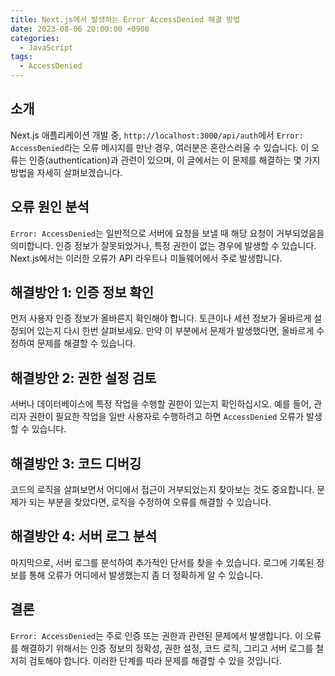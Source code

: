 ```yaml
---
title: Next.js에서 발생하는 Error AccessDenied 해결 방법
date: 2023-08-06 20:00:00 +0900
categories:
  - JavaScript
tags:
  - AccessDenied
---
```


## 소개

Next.js 애플리케이션 개발 중, `http://localhost:3000/api/auth`에서 `Error: AccessDenied`라는 오류 메시지를 만난 경우, 여러분은 혼란스러울 수 있습니다. 이 오류는 인증(authentication)과 관련이 있으며, 이 글에서는 이 문제를 해결하는 몇 가지 방법을 자세히 살펴보겠습니다.

## 오류 원인 분석

`Error: AccessDenied`는 일반적으로 서버에 요청을 보낼 때 해당 요청이 거부되었음을 의미합니다. 인증 정보가 잘못되었거나, 특정 권한이 없는 경우에 발생할 수 있습니다. Next.js에서는 이러한 오류가 API 라우트나 미들웨어에서 주로 발생합니다.

## 해결방안 1: 인증 정보 확인

먼저 사용자 인증 정보가 올바른지 확인해야 합니다. 토큰이나 세션 정보가 올바르게 설정되어 있는지 다시 한번 살펴보세요. 만약 이 부분에서 문제가 발생했다면, 올바르게 수정하여 문제를 해결할 수 있습니다.

## 해결방안 2: 권한 설정 검토

서버나 데이터베이스에 특정 작업을 수행할 권한이 있는지 확인하십시오. 예를 들어, 관리자 권한이 필요한 작업을 일반 사용자로 수행하려고 하면 `AccessDenied` 오류가 발생할 수 있습니다.

## 해결방안 3: 코드 디버깅

코드의 로직을 살펴보면서 어디에서 접근이 거부되었는지 찾아보는 것도 중요합니다. 문제가 되는 부분을 찾았다면, 로직을 수정하여 오류를 해결할 수 있습니다.

## 해결방안 4: 서버 로그 분석

마지막으로, 서버 로그를 분석하여 추가적인 단서를 찾을 수 있습니다. 로그에 기록된 정보를 통해 오류가 어디에서 발생했는지 좀 더 정확하게 알 수 있습니다.

## 결론

`Error: AccessDenied`는 주로 인증 또는 권한과 관련된 문제에서 발생합니다. 이 오류를 해결하기 위해서는 인증 정보의 정확성, 권한 설정, 코드 로직, 그리고 서버 로그를 철저히 검토해야 합니다. 이러한 단계를 따라 문제를 해결할 수 있을 것입니다.